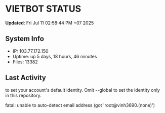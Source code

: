 # VIETBOT STATUS
**Updated**: Fri Jul 11 02:58:44 PM +07 2025

## System Info
- IP: 103.77.172.150
- Uptime: up 5 days, 18 hours, 46 minutes
- Files: 13382

## Last Activity

to set your account's default identity.
Omit --global to set the identity only in this repository.

fatal: unable to auto-detect email address (got 'root@vinh3690.(none)')
